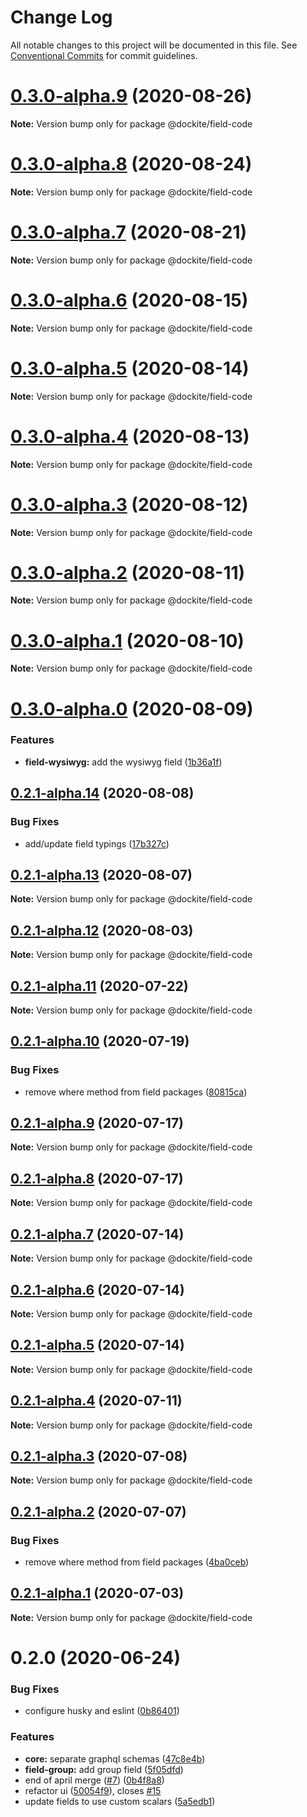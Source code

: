 # Change Log

All notable changes to this project will be documented in this file.
See [Conventional Commits](https://conventionalcommits.org) for commit guidelines.

# [0.3.0-alpha.9](https://github.com/dockite/dockite/compare/@dockite/field-code@0.3.0-alpha.8...@dockite/field-code@0.3.0-alpha.9) (2020-08-26)

**Note:** Version bump only for package @dockite/field-code





# [0.3.0-alpha.8](https://github.com/dockite/dockite/compare/@dockite/field-code@0.3.0-alpha.7...@dockite/field-code@0.3.0-alpha.8) (2020-08-24)

**Note:** Version bump only for package @dockite/field-code





# [0.3.0-alpha.7](https://github.com/dockite/dockite/compare/@dockite/field-code@0.3.0-alpha.6...@dockite/field-code@0.3.0-alpha.7) (2020-08-21)

**Note:** Version bump only for package @dockite/field-code





# [0.3.0-alpha.6](https://github.com/dockite/dockite/compare/@dockite/field-code@0.3.0-alpha.5...@dockite/field-code@0.3.0-alpha.6) (2020-08-15)

**Note:** Version bump only for package @dockite/field-code





# [0.3.0-alpha.5](https://github.com/dockite/dockite/compare/@dockite/field-code@0.3.0-alpha.4...@dockite/field-code@0.3.0-alpha.5) (2020-08-14)

**Note:** Version bump only for package @dockite/field-code





# [0.3.0-alpha.4](https://github.com/dockite/dockite/compare/@dockite/field-code@0.3.0-alpha.3...@dockite/field-code@0.3.0-alpha.4) (2020-08-13)

**Note:** Version bump only for package @dockite/field-code





# [0.3.0-alpha.3](https://github.com/dockite/dockite/compare/@dockite/field-code@0.3.0-alpha.2...@dockite/field-code@0.3.0-alpha.3) (2020-08-12)

**Note:** Version bump only for package @dockite/field-code





# [0.3.0-alpha.2](https://github.com/dockite/dockite/compare/@dockite/field-code@0.3.0-alpha.1...@dockite/field-code@0.3.0-alpha.2) (2020-08-11)

**Note:** Version bump only for package @dockite/field-code





# [0.3.0-alpha.1](https://github.com/dockite/dockite/compare/@dockite/field-code@0.3.0-alpha.0...@dockite/field-code@0.3.0-alpha.1) (2020-08-10)

**Note:** Version bump only for package @dockite/field-code





# [0.3.0-alpha.0](https://github.com/dockite/dockite/compare/@dockite/field-code@0.2.1-alpha.14...@dockite/field-code@0.3.0-alpha.0) (2020-08-09)


### Features

* **field-wysiwyg:** add the wysiwyg field ([1b36a1f](https://github.com/dockite/dockite/commit/1b36a1f2c4332b08f1681ed7eb4e7d094b73221b))





## [0.2.1-alpha.14](https://github.com/dockite/dockite/compare/@dockite/field-code@0.2.1-alpha.13...@dockite/field-code@0.2.1-alpha.14) (2020-08-08)


### Bug Fixes

* add/update field typings ([17b327c](https://github.com/dockite/dockite/commit/17b327c1a3771d1ec10036cac8dd87a0928e3718))





## [0.2.1-alpha.13](https://github.com/dockite/dockite/compare/@dockite/field-code@0.2.1-alpha.12...@dockite/field-code@0.2.1-alpha.13) (2020-08-07)

**Note:** Version bump only for package @dockite/field-code





## [0.2.1-alpha.12](https://github.com/dockite/dockite/compare/@dockite/field-code@0.2.1-alpha.11...@dockite/field-code@0.2.1-alpha.12) (2020-08-03)

**Note:** Version bump only for package @dockite/field-code





## [0.2.1-alpha.11](https://github.com/dockite/dockite/compare/@dockite/field-code@0.2.1-alpha.10...@dockite/field-code@0.2.1-alpha.11) (2020-07-22)

**Note:** Version bump only for package @dockite/field-code





## [0.2.1-alpha.10](https://github.com/dockite/dockite/compare/@dockite/field-code@0.2.0...@dockite/field-code@0.2.1-alpha.10) (2020-07-19)


### Bug Fixes

* remove where method from field packages ([80815ca](https://github.com/dockite/dockite/commit/80815caeddf977c6e061ec4d0cc4805f5cd5d87a))





## [0.2.1-alpha.9](https://github.com/dockite/dockite/compare/@dockite/field-code@0.2.1-alpha.8...@dockite/field-code@0.2.1-alpha.9) (2020-07-17)

**Note:** Version bump only for package @dockite/field-code





## [0.2.1-alpha.8](https://github.com/dockite/dockite/compare/@dockite/field-code@0.2.1-alpha.7...@dockite/field-code@0.2.1-alpha.8) (2020-07-17)

**Note:** Version bump only for package @dockite/field-code





## [0.2.1-alpha.7](https://github.com/dockite/dockite/compare/@dockite/field-code@0.2.1-alpha.6...@dockite/field-code@0.2.1-alpha.7) (2020-07-14)

**Note:** Version bump only for package @dockite/field-code





## [0.2.1-alpha.6](https://github.com/dockite/dockite/compare/@dockite/field-code@0.2.1-alpha.5...@dockite/field-code@0.2.1-alpha.6) (2020-07-14)

**Note:** Version bump only for package @dockite/field-code





## [0.2.1-alpha.5](https://github.com/dockite/dockite/compare/@dockite/field-code@0.2.1-alpha.4...@dockite/field-code@0.2.1-alpha.5) (2020-07-14)

**Note:** Version bump only for package @dockite/field-code





## [0.2.1-alpha.4](https://github.com/dockite/dockite/compare/@dockite/field-code@0.2.1-alpha.3...@dockite/field-code@0.2.1-alpha.4) (2020-07-11)

**Note:** Version bump only for package @dockite/field-code





## [0.2.1-alpha.3](https://github.com/dockite/dockite/compare/@dockite/field-code@0.2.1-alpha.2...@dockite/field-code@0.2.1-alpha.3) (2020-07-08)

**Note:** Version bump only for package @dockite/field-code





## [0.2.1-alpha.2](https://github.com/dockite/dockite/compare/@dockite/field-code@0.2.0...@dockite/field-code@0.2.1-alpha.2) (2020-07-07)


### Bug Fixes

* remove where method from field packages ([4ba0ceb](https://github.com/dockite/dockite/commit/4ba0ceb0a97b4704a0be3d9637d6782bc5c4bc62))





## [0.2.1-alpha.1](https://github.com/dockite/dockite/compare/@dockite/field-code@0.2.0...@dockite/field-code@0.2.1-alpha.1) (2020-07-03)

**Note:** Version bump only for package @dockite/field-code





# 0.2.0 (2020-06-24)


### Bug Fixes

* configure husky and eslint ([0b86401](https://github.com/dockite/dockite/commit/0b86401a255fc55f1a051eebde8bf014f9dd7d23))


### Features

* **core:** separate graphql schemas ([47c8e4b](https://github.com/dockite/dockite/commit/47c8e4bd6c30460d8d5f3c59311fee39f122a299))
* **field-group:** add group field ([5f05dfd](https://github.com/dockite/dockite/commit/5f05dfda7a00a5193d4cdd322b929d3cd27d95ac))
* end of april merge  ([#7](https://github.com/dockite/dockite/issues/7)) ([0b4f8a8](https://github.com/dockite/dockite/commit/0b4f8a8ebd6da6118eee6e219817d7c85d611200))
* refactor ui ([50054f9](https://github.com/dockite/dockite/commit/50054f980c990822e7e6ceffe05d0799f2e5dcd5)), closes [#15](https://github.com/dockite/dockite/issues/15)
* update fields to use custom scalars ([5a5edb1](https://github.com/dockite/dockite/commit/5a5edb1a165dfbc7d7b2858887c8c0e7f452bdb3))
